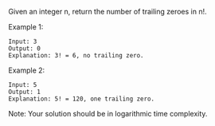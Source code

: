 Given an integer n, return the number of trailing zeroes in n!.

Example 1:
```
Input: 3
Output: 0
Explanation: 3! = 6, no trailing zero.
```
Example 2:
```
Input: 5
Output: 1
Explanation: 5! = 120, one trailing zero.
```
Note: Your solution should be in logarithmic time complexity.